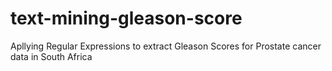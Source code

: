 # text-mining-gleason-score

Apllying Regular Expressions to extract Gleason Scores for Prostate cancer data in South Africa
